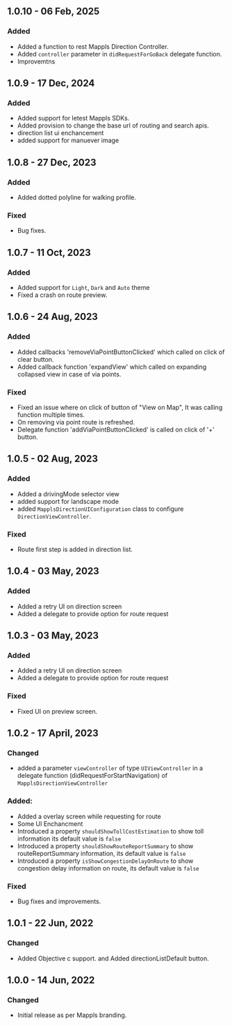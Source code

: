 ## 1.0.10 - 06 Feb, 2025

### Added
- Added a function to rest Mappls Direction Controller.
- Added `controller` parameter in `didRequestForGoBack` delegate function.
- Improvemtns

## 1.0.9 - 17 Dec, 2024

### Added
- Added support for letest Mappls SDKs.
- Added provision to change the base url of routing and search apis.
- direction list ui enchancement
- added support for manuever image

## 1.0.8 - 27 Dec, 2023

### Added
- Added dotted polyline for walking profile.

### Fixed
- Bug fixes.

## 1.0.7 - 11 Oct, 2023

### Added
- Added support for `Light`, `Dark` and `Auto` theme 
- Fixed a crash on route preview.



## 1.0.6 - 24 Aug, 2023

### Added
- Added callbacks 'removeViaPointButtonClicked' which called on click of clear button.
- Added callback function 'expandView' which called on expanding collapsed view in case of via points.

### Fixed 
- Fixed an issue where on click of button of "View on Map", It was calling function multiple times.
- On removing via point route is refreshed.
- Delegate function 'addViaPointButtonClicked' is called on click of '+' button.

## 1.0.5 - 02 Aug, 2023

### Added
- Added a drivingMode selector view  
- added support for landscape mode
- added `MapplsDirectionUIConfiguration` class to configure `DirectionViewController`.

### Fixed 
- Route first step is added in direction list.
 

## 1.0.4 - 03 May, 2023
### Added
- Added a retry UI on direction screen 
- Added a delegate to provide option for route request


## 1.0.3 - 03 May, 2023
### Added
- Added a retry UI on direction screen 
- Added a delegate to provide option for route request

### Fixed

- Fixed UI on preview screen.


## 1.0.2 - 17 April, 2023

### Changed

- added a parameter `viewController` of type `UIViewController` in a delegate function (didRequestForStartNavigation) of `MapplsDirectionViewController`

### Added:

- Added a overlay screen while requesting for route
- Some UI Enchancment
- Introduced a property `shouldShowTollCostEstimation` to show toll information its default value is `false`
- Introduced a property `shouldShowRouteReportSummary` to show routeReportSummary information, its default value is `false`
- Introduced a property `isShowCongestionDelayOnRoute` to show congestion delay information on route, its default value is `false`

### Fixed
- Bug fixes and improvements.

## 1.0.1 - 22 Jun, 2022

### Changed

- Added Objective c support. and Added directionListDefault button.

## 1.0.0 - 14 Jun, 2022

### Changed

- Initial release as per Mappls branding.
  
